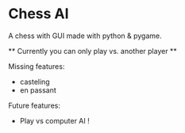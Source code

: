# Chess AI
A chess with GUI made with python & pygame.

** Currently you can only play vs. another player **

Missing features:
- casteling
- en passant

Future features:
- Play vs computer AI !
